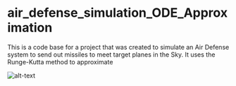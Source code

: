 # air_defense_simulation_ODE_Approximation
This is a code base for a project that was created to simulate an Air Defense system to send out missiles to meet target planes in the Sky. It uses the Runge-Kutta method to approximate



![alt-text](https://github.com/Harsh-Gill/air_defense_simulation_ODE_Approximation/blob/main/animations/animation.gif)

